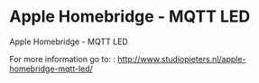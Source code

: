 # Apple Homebridge - MQTT LED
Apple Homebridge - MQTT LED


For more information go to: :  http://www.studiopieters.nl/apple-homebridge-mqtt-led/
